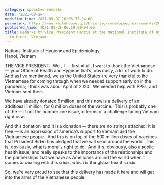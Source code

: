 ```yaml
---
category: speeches-remarks
date: '2021-08-26'
modified_time: 2021-09-07 16:06:35-04:00
permalink: https://www.whitehouse.gov/briefing-room/speeches-remarks/2021/08/26/remarks-by-vice-president-harris-at-the-national-institute-of-hygiene-and-epidemiology-in-hanoi-vietnam/
published_time: 2021-08-26 06:19:00-04:00
title: Remarks by Vice President Harris at the National Institute of Hygiene and Epidemiology
  in Hanoi, Vietnam
---
```

 
National Institute of Hygiene and Epidemiology  
Hanoi, Vietnam

THE VICE PRESIDENT:  Well, I — first of all, I want to thank the
Vietnamese — your Office of Health and Hygiene that’s, obviously, a lot
of work to do.  And as I’ve mentioned, we as the United States are very
thankful to the Vietnamese for coming through when we needed support
early on in the pandemic; I think was about April of 2020.  We needed
help with PPEs, and Vietnam sent them.   
  
We have already donated 5 million, and this now is a delivery of an
additional 1 million, for 6 million doses of the vaccine.  This is
probably one of the — if not the number one issue, in terms of a
challenge facing Vietnam right now.    
  
And this donation, and it is a donation — there are no strings attached;
it is free — is an expression of America’s support to Vietnam and the
Vietnamese people.  And this is on top of the 500 million doses of
vaccines that President Biden has pledged that we will send around the
world.  This is, obviously, what is morally right to do.  And it is,
obviously, also a public health issue, and really speaks to the
importance of the relationships and the partnerships that we have as
Americans around the world when it comes to dealing with this crisis,
which is the global health crisis.  
  
So, we’re very proud to see that this delivery has made it here and will
get into the arms of the Vietnamese people.
